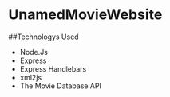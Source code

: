 # UnamedMovieWebsite

##Technologys Used

* Node.Js
* Express
* Express Handlebars
* xml2js
* The Movie Database API